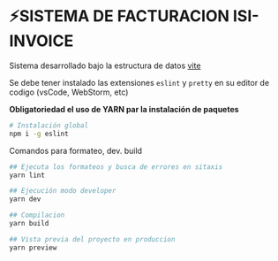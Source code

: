 # ⚡SISTEMA DE FACTURACION ISI-INVOICE

Sistema desarrollado bajo la estructura de datos [vite](https://www.npmjs.com/package/vite)

Se debe tener instalado las extensiones `eslint` y `pretty` en su editor de codigo (vsCode, WebStorm, etc)

**Obligatoriedad el uso de YARN par la instalación de paquetes**

```bash
# Instalación global
npm i -g eslint
```
Comandos para formateo, dev. build

```bash
## Ejecuta los formateos y busca de errores en sitaxis
yarn lint

## Ejecución modo developer
yarn dev

## Compilacion
yarn build

## Vista previa del proyecto en produccion
yarn preview
```

